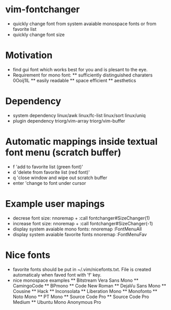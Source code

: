# vim-fontchanger
* quickly change font from system avaiable monospace fonts or from favorite list
* quickly change font size

# Motivation
* find gui font which works best for you and is plesant to the eye.
* Requirement for mono font:
** sufficiently distinguished charaters 0Ooij1lL
** easily readable
** space efficient
** aesthetics

# Dependency
* system dependency
linux/awk
linux/fc-list
linux/sort
linux/uniq
* plugin dependency
triorg/vim-array
triorg/vim-buffer

# Automatic mappings inside textual font menu (scratch buffer)
* f		'add to favorite list (green font)'
* d 	'delete from favorite list (red font)'
* q		'close window and wipe out scratch buffer
* enter	'change to font under cursor

# Example user mapings
* decrese font size:
nnoremap + :call fontchanger#SizeChanger(1) 
* increase font size:
nnoremap + :call fontchanger#SizeChanger(-1)
* display system avaiable mono fonts:
nnoremap :FontMenuAll<CR>
* display system avaiable favorite fonts
nnoremap :FontMenuFav<CR>

# Nice fonts
* favorite fonts should be put in ~/.vim/nicefonts.txt. File is created automaticaly when faved font with 'f' key.
* nice monospace examples
** Bitstream Vera Sans Mono
** CamingoCode
** BPmono
** Code New Roman
** DejaVu Sans Mono
** Cousine
** Hack
** Inconsolata
** Liberation Mono
** Monofonto
** Noto Mono
** PT Mono
** Source Code Pro
** Source Code Pro Medium
** Ubuntu Mono
Anonymous Pro
